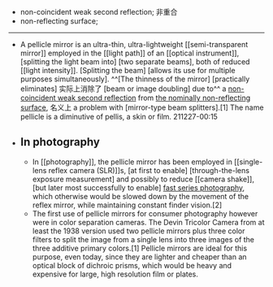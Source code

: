 - non-coincident weak second reflection; 非重合
- non-reflecting surface; 
- ---
- A pellicle mirror is an ultra-thin, ultra-lightweight [[semi-transparent mirror]] employed in the [[light path]] of an [[optical instrument]], [splitting the light beam into] [two separate beams], both of reduced [[light intensity]]. [Splitting the beam] [allows its use for multiple purposes simultaneously]. ^^[The thinness of the mirror] [practically eliminates] 实际上消除了 [beam or image doubling] due to^^ a [non-coincident weak second reflection](((w1SxdiT__))) from [the nominally non-reflecting surface](((PXku4dbev))), 名义上 a problem with [mirror-type beam splitters].[1] The name pellicle is a diminutive of pellis, a skin or film.
211227-00:15
- ## In photography
    - In [[photography]], the pellicle mirror has been employed in [[single-lens reflex camera (SLR)]]s, [at first to enable] [through-the-lens exposure measurement] and possibly to reduce [[camera shake]], [but later most successfully to enable] [fast series photography](((2Kpb04njX))), which otherwise would be slowed down by the movement of the reflex mirror, while maintaining constant finder vision.[2]
    - The first use of pellicle mirrors for consumer photography however were in color separation cameras. The Devin Tricolor Camera from at least the 1938 version used two pellicle mirrors plus three color filters to split the image from a single lens into three images of the three additive primary colors.[1] Pellicle mirrors are ideal for this purpose, even today, since they are lighter and cheaper than an optical block of dichroic prisms, which would be heavy and expensive for large, high resolution film or plates.
